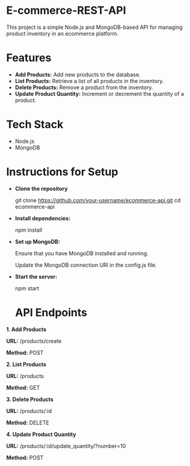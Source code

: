 # E-commerce-REST-API
This project is a simple Node.js and MongoDB-based API for managing product inventory in an ecommerce platform.

# Features
* **Add Products:** Add new products to the database.
* **List Products:** Retrieve a list of all products in the inventory.
* **Delete Products:** Remove a product from the inventory.
* **Update Product Quantity:** Increment or decrement the quantity of a product.

# Tech Stack
* Node.js
* MongoDB

# Instructions for Setup
* **Clone the repository**
  
  git clone https://github.com/your-username/ecommerce-api.git
  cd ecommerce-api
  
* **Install dependencies:**
  
  npm install
  
* **Set up MongoDB:**
  
  Ensure that you have MongoDB installed and running.
  
  Update the MongoDB connection URI in the config.js file.
  
* **Start the server:**
  
  npm start

  # API Endpoints
**1. Add Products**

**URL:** /products/create

**Method:** POST

**2. List Products**

**URL:** /products

**Method:** GET

**3. Delete Products**

**URL:** /products/:id

**Method:** DELETE

**4. Update Product Quantity**

**URL:** /products/:id/update_quantity/?number=10

**Method:** POST
